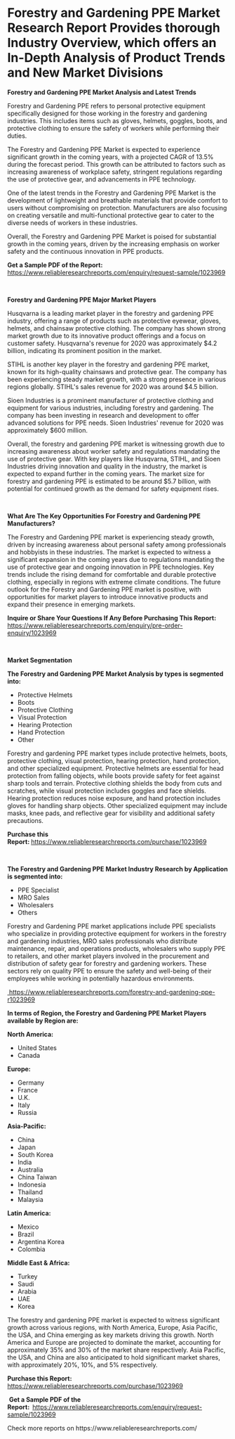 <p><h1>Forestry and Gardening PPE Market Research Report Provides thorough Industry Overview, which offers an In-Depth Analysis of Product Trends and New Market Divisions</h1></p><p><strong>Forestry and Gardening PPE Market Analysis and Latest Trends</strong></p>
<p><p>Forestry and Gardening PPE refers to personal protective equipment specifically designed for those working in the forestry and gardening industries. This includes items such as gloves, helmets, goggles, boots, and protective clothing to ensure the safety of workers while performing their duties.</p><p>The Forestry and Gardening PPE Market is expected to experience significant growth in the coming years, with a projected CAGR of 13.5% during the forecast period. This growth can be attributed to factors such as increasing awareness of workplace safety, stringent regulations regarding the use of protective gear, and advancements in PPE technology.</p><p>One of the latest trends in the Forestry and Gardening PPE Market is the development of lightweight and breathable materials that provide comfort to users without compromising on protection. Manufacturers are also focusing on creating versatile and multi-functional protective gear to cater to the diverse needs of workers in these industries.</p><p>Overall, the Forestry and Gardening PPE Market is poised for substantial growth in the coming years, driven by the increasing emphasis on worker safety and the continuous innovation in PPE products.</p></p>
<p><strong>Get a Sample PDF of the Report:&nbsp;</strong> <a href="https://www.reliableresearchreports.com/enquiry/request-sample/1023969">https://www.reliableresearchreports.com/enquiry/request-sample/1023969</a></p>
<p>&nbsp;</p>
<p><strong>Forestry and Gardening PPE Major Market Players</strong></p>
<p><p>Husqvarna is a leading market player in the forestry and gardening PPE industry, offering a range of products such as protective eyewear, gloves, helmets, and chainsaw protective clothing. The company has shown strong market growth due to its innovative product offerings and a focus on customer safety. Husqvarna's revenue for 2020 was approximately $4.2 billion, indicating its prominent position in the market.</p><p>STIHL is another key player in the forestry and gardening PPE market, known for its high-quality chainsaws and protective gear. The company has been experiencing steady market growth, with a strong presence in various regions globally. STIHL's sales revenue for 2020 was around $4.5 billion.</p><p>Sioen Industries is a prominent manufacturer of protective clothing and equipment for various industries, including forestry and gardening. The company has been investing in research and development to offer advanced solutions for PPE needs. Sioen Industries' revenue for 2020 was approximately $600 million.</p><p>Overall, the forestry and gardening PPE market is witnessing growth due to increasing awareness about worker safety and regulations mandating the use of protective gear. With key players like Husqvarna, STIHL, and Sioen Industries driving innovation and quality in the industry, the market is expected to expand further in the coming years. The market size for forestry and gardening PPE is estimated to be around $5.7 billion, with potential for continued growth as the demand for safety equipment rises.</p></p>
<p>&nbsp;</p>
<p><strong>What Are The Key Opportunities For Forestry and Gardening PPE Manufacturers?</strong></p>
<p><p>The Forestry and Gardening PPE market is experiencing steady growth, driven by increasing awareness about personal safety among professionals and hobbyists in these industries. The market is expected to witness a significant expansion in the coming years due to regulations mandating the use of protective gear and ongoing innovation in PPE technologies. Key trends include the rising demand for comfortable and durable protective clothing, especially in regions with extreme climate conditions. The future outlook for the Forestry and Gardening PPE market is positive, with opportunities for market players to introduce innovative products and expand their presence in emerging markets.</p></p>
<p><strong>Inquire or Share Your Questions If Any Before Purchasing This Report:</strong> <a href="https://www.reliableresearchreports.com/enquiry/pre-order-enquiry/1023969">https://www.reliableresearchreports.com/enquiry/pre-order-enquiry/1023969</a></p>
<p>&nbsp;</p>
<p><strong>Market Segmentation</strong></p>
<p><strong>The Forestry and Gardening PPE Market Analysis by types is segmented into:</strong></p>
<p><ul><li>Protective Helmets</li><li>Boots</li><li>Protective Clothing</li><li>Visual Protection</li><li>Hearing Protection</li><li>Hand Protection</li><li>Other</li></ul></p>
<p><p>Forestry and gardening PPE market types include protective helmets, boots, protective clothing, visual protection, hearing protection, hand protection, and other specialized equipment. Protective helmets are essential for head protection from falling objects, while boots provide safety for feet against sharp tools and terrain. Protective clothing shields the body from cuts and scratches, while visual protection includes goggles and face shields. Hearing protection reduces noise exposure, and hand protection includes gloves for handling sharp objects. Other specialized equipment may include masks, knee pads, and reflective gear for visibility and additional safety precautions.</p></p>
<p><strong>Purchase this Report:&nbsp;</strong><a href="https://www.reliableresearchreports.com/purchase/1023969">https://www.reliableresearchreports.com/purchase/1023969</a></p>
<p>&nbsp;</p>
<p><strong>The Forestry and Gardening PPE Market Industry Research by Application is segmented into:</strong></p>
<p><ul><li>PPE Specialist</li><li>MRO Sales</li><li>Wholesalers</li><li>Others</li></ul></p>
<p><p>Forestry and Gardening PPE market applications include PPE specialists who specialize in providing protective equipment for workers in the forestry and gardening industries, MRO sales professionals who distribute maintenance, repair, and operations products, wholesalers who supply PPE to retailers, and other market players involved in the procurement and distribution of safety gear for forestry and gardening workers. These sectors rely on quality PPE to ensure the safety and well-being of their employees while working in potentially hazardous environments.</p></p>
<p><a href="https://www.reliableresearchreports.com/forestry-and-gardening-ppe-r1023969">&nbsp;https://www.reliableresearchreports.com/forestry-and-gardening-ppe-r1023969</a></p>
<p><strong>In terms of Region, the Forestry and Gardening PPE Market Players available by Region are:</strong></p>
<p>
    <p> <strong> North America: </strong>
        <ul>
            <li>United States</li>
            <li>Canada</li>
        </ul>
        </p> 
    <p> <strong> Europe: </strong>
        <ul>
            <li>Germany</li>
            <li>France</li>
            <li>U.K.</li>
            <li>Italy</li>
            <li>Russia</li>
        </ul>
        </p> 
    <p> <strong> Asia-Pacific: </strong>
        <ul>
            <li>China</li>
            <li>Japan</li>
            <li>South Korea</li>
            <li>India</li>
            <li>Australia</li>
            <li>China Taiwan</li>
            <li>Indonesia</li>
            <li>Thailand</li>
            <li>Malaysia</li>
        </ul>
        </p> 
    <p> <strong> Latin America: </strong>
        <ul>
            <li>Mexico</li>
            <li>Brazil</li>
            <li>Argentina Korea</li>
            <li>Colombia</li>
        </ul>
        </p> 
    <p> <strong> Middle East & Africa: </strong>
        <ul>
            <li>Turkey</li>
            <li>Saudi</li>
            <li>Arabia</li>
            <li>UAE</li>
            <li>Korea</li>
        </ul>
    </p>
    </p>
<p><p>The forestry and gardening PPE market is expected to witness significant growth across various regions, with North America, Europe, Asia Pacific, the USA, and China emerging as key markets driving this growth. North America and Europe are projected to dominate the market, accounting for approximately 35% and 30% of the market share respectively. Asia Pacific, the USA, and China are also anticipated to hold significant market shares, with approximately 20%, 10%, and 5% respectively.</p></p>
<p><strong>Purchase this Report: </strong><a href="https://www.reliableresearchreports.com/purchase/1023969">https://www.reliableresearchreports.com/purchase/1023969</a></p>
<p>&nbsp;<strong>Get a Sample PDF of the Report:&nbsp;&nbsp;</strong><a href="https://www.reliableresearchreports.com/enquiry/request-sample/1023969">https://www.reliableresearchreports.com/enquiry/request-sample/1023969</a></p>
<p><strong></strong></p>
<p>Check more reports on https://www.reliableresearchreports.com/</p>